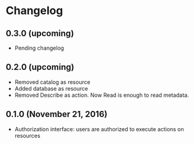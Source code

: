 # Changelog

## 0.3.0 (upcoming)

* Pending changelog

## 0.2.0 (upcoming)

* Removed catalog as resource
* Added database as resource
* Removed Describe as action. Now Read is enough to read metadata.

## 0.1.0 (November 21, 2016)

* Authorization interface: users are authorized to execute actions on resources

